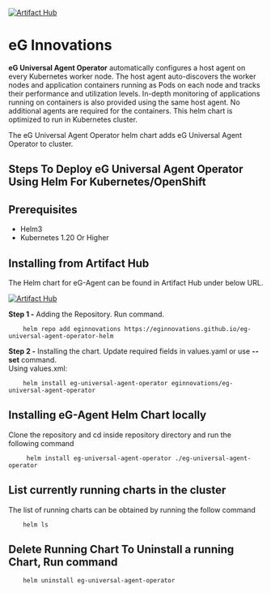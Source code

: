

[![Artifact Hub](https://img.shields.io/endpoint?url=https://artifacthub.io/badge/repository/eginnovations)](https://artifacthub.io/packages/search?repo=eginnovations)  
# eG Innovations

**eG Universal Agent Operator** automatically configures a host agent on every Kubernetes worker node. The host agent auto-discovers the worker nodes and application containers running as Pods on each node and tracks their performance and utilization levels. In-depth monitoring of applications running on containers is also provided using the same host agent. No additional agents are required for the containers.
This helm chart is optimized to run in Kubernetes cluster.

The eG Universal Agent Operator helm chart adds eG Universal Agent Operator to cluster.

  

## Steps To Deploy eG Universal Agent Operator Using Helm For Kubernetes/OpenShift

## Prerequisites

-   Helm3
-   Kubernetes 1.20 Or Higher

## Installing from Artifact Hub

The Helm chart for eG-Agent can be found in Artifact Hub under below URL.

[![Artifact Hub](https://img.shields.io/endpoint?url=https://artifacthub.io/badge/repository/eginnovations)](https://artifacthub.io/packages/search?repo=eginnovations)  
  
**Step 1 -** Adding the Repository. Run command.  
```
    helm repo add eginnovations https://eginnovations.github.io/eg-universal-agent-operator-helm
```
  
**Step 2 -** Installing the chart. Update required fields in values.yaml or use **--set** command.  
    Using values.xml:
```
    helm install eg-universal-agent-operator eginnovations/eg-universal-agent-operator 
```

## Installing eG-Agent Helm Chart locally

Clone the repository and cd inside repository directory and run the following command
```
     helm install eg-universal-agent-operator ./eg-universal-agent-operator
```
## List currently running charts in the cluster

The list of running charts can be obtained by running the follow command 
```
    helm ls
```
## Delete Running Chart To Uninstall a running Chart, Run command  
```	
	helm uninstall eg-universal-agent-operator
```